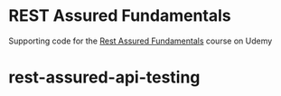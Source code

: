 # REST Assured Fundamentals

Supporting code for the [Rest Assured Fundamentals](https://www.udemy.com/course/rest-assured-fundamentals/?referralCode=2A76479D71A62609414D) course on Udemy
# rest-assured-api-testing
